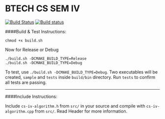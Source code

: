 # BTECH CS SEM IV

[![Build Status](https://travis-ci.org/agauniyal/cs-iv-algorithm.svg?branch=master)](https://travis-ci.org/agauniyal/cs-iv-algorithm)
[![Build status](https://ci.appveyor.com/api/projects/status/krmgl0by1i1xa87a/branch/master?svg=true)](https://ci.appveyor.com/project/agauniyal/cs-iv-algorithm/branch/master)

####Build & Test Instructions:

```
chmod +x build.sh
```

Now for Release or Debug
```
./build.sh -DCMAKE_BUILD_TYPE=Release
./build.sh -DCMAKE_BUILD_TYPE=Debug
```

To test, use `./build.sh -DCMAKE_BUILD_TYPE=Debug`. Two executables will be created, `sample` and `tests` inside
`build/bin` directory. Run `tests` to confirm all tests are passing.

---

####Include Instructions:

Include `cs-iv-algorithm.h` from `src/` in your source and compile with `cs-iv-algorithm.cpp` from `src/`.
Read Header for more information.

